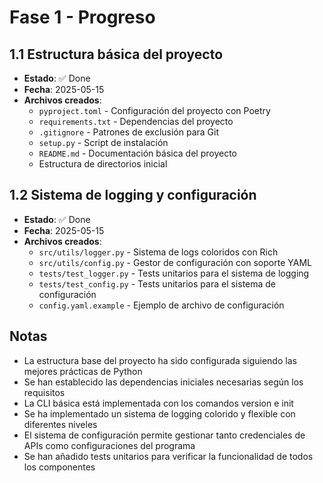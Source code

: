 # Fase 1 - Progreso

## 1.1 Estructura básica del proyecto
- **Estado**: ✅ Done
- **Fecha**: 2025-05-15
- **Archivos creados**:
  - `pyproject.toml` - Configuración del proyecto con Poetry
  - `requirements.txt` - Dependencias del proyecto
  - `.gitignore` - Patrones de exclusión para Git
  - `setup.py` - Script de instalación
  - `README.md` - Documentación básica del proyecto
  - Estructura de directorios inicial

## 1.2 Sistema de logging y configuración
- **Estado**: ✅ Done
- **Fecha**: 2025-05-15
- **Archivos creados**:
  - `src/utils/logger.py` - Sistema de logs coloridos con Rich
  - `src/utils/config.py` - Gestor de configuración con soporte YAML
  - `tests/test_logger.py` - Tests unitarios para el sistema de logging
  - `tests/test_config.py` - Tests unitarios para el sistema de configuración
  - `config.yaml.example` - Ejemplo de archivo de configuración

## Notas
- La estructura base del proyecto ha sido configurada siguiendo las mejores prácticas de Python
- Se han establecido las dependencias iniciales necesarias según los requisitos
- La CLI básica está implementada con los comandos version e init
- Se ha implementado un sistema de logging colorido y flexible con diferentes niveles
- El sistema de configuración permite gestionar tanto credenciales de APIs como configuraciones del programa
- Se han añadido tests unitarios para verificar la funcionalidad de todos los componentes
